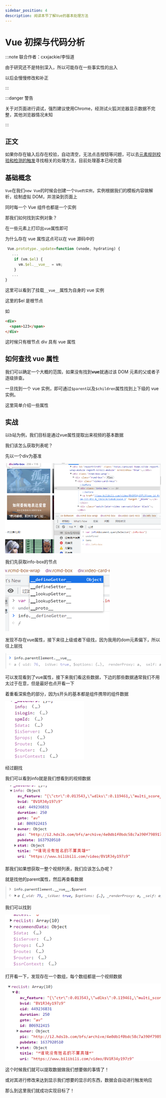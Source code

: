 ```yaml
---
sidebar_position: 4
description: 阅读本节了解Vue的基本处理方法
---
```


# Vue 初探与代码分析

:::note 联合作者：cxxjackie/李恒道

由于研究还不是特别深入，所以可能存在一些事实性的出入

以后会慢慢修改和补正

:::

:::danger 警告

关于对页面进行调试，强烈建议使用Chrome，经测试火狐浏览器显示数据不完整，其他浏览器情况未知

:::

## 正文

如果你存在输入后存在校验，自动清空，无法点击按钮等问题，可以去[元素规则校验和检测的触发](/油猴教程/中级篇/元素规则校验和检测的触发)寻找相关的处理方法，目前处理基本已经完善

## 基础概念

`Vue`在我们`new Vue`的时候会创建一个`Vue的实例`，实例根据我们的模板内容做解析，绘制虚拟 DOM，并渲染到页面上

同时每一个 Vue 组件也都是一个实例

那我们如何找到实例对象？

在一些元素上打印出`vue`属性即可

为什么存在 vue 属性这点可以在 vue 源码中的

```js
 Vue.prototype._update=function (vnode, hydrating) {
   ...
    if (vm.$el) {
      vm.$el.__vue__ = vm;
    }
   ...
}
```

这里可以看到了挂载`__vue__`属性为自身的 vue 实例

这里的$el 是根节点

如

```html
<div>
  <span>123</span>
</div>
```

这时候只有根节点 div 具有 vue 属性

## 如何查找 vue 属性

我们可以确定一个大概的范围，如果没有找到**vue**就通过该 DOM 元素的父或者子逐级排查。

一旦找到一个 vue 实例，即可通过`$parent`以及`$children`属性找到上下级的 vue 实例。

这里简单介绍一些属性




## 实战

以b站为例，我们目标是通过vue属性提取出来视频的基本数据

我们该怎么获取列表呢？

先以一个div为基准

![1](./img/04/1.png)

我们先获取info-box的节点

![2](./img/04/2.png)

发现不存在vue属性，接下来往上级或者下级找，因为我用的dom元素偏下，所以往上层找

![3](./img/04/3.png)

可以发现看到了vue属性，接下来我们看这些数据，下边的那些数据通常我们不用太过于在意，但是最好也点开看一下

着重看深紫色的部分，因为`$`开头的基本都是组件携带的组件数据

![4](./img/04/4.png)

经过翻找

我们可以看到info就是我们想看到的视频数据

![5](./img/04/5.png)

那我们如果想获取一整个视频列表，我们应该怎么办呢？

就是找他的parent属性，然后再查看数据

![6](./img/04/6.png)

我们可以找到

![7](./img/04/7.png)

打开看一下，发现存在一个数组，每个数组都是一个视频数据

![8](./img/04/8.png)


这个时候我们就可以提取数据做我们想要做的事情了！

或对其进行修改来达到显示我们想要的显示的东西，数据会自动进行触发响应

那么到这里我们就成功实现目标了！





